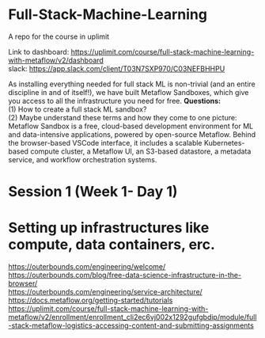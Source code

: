 # Full-Stack-Machine-Learning
A repo for the course in uplimit

Link to dashboard: https://uplimit.com/course/full-stack-machine-learning-with-metaflow/v2/dashboard <br>
slack: https://app.slack.com/client/T03N7SXP970/C03NEFBHHPU

As installing everything needed for full stack ML is non-trivial (and an entire discipline in and of itself!), we have built Metaflow Sandboxes, which give you access to all the infrastructure you need for free. 
**Questions:** <br>
(1) How to create a full stack ML sandbox? <br>
(2) Maybe understand these terms and how they come to one picture: 
Metaflow Sandbox is a free, cloud-based development environment for ML and data-intensive applications, powered by open-source Metaflow. Behind the browser-based VSCode interface, it includes a scalable Kubernetes-based compute cluster, a Metaflow UI, an S3-based datastore, a metadata service, and workflow orchestration systems.

####

# Session 1 (Week 1- Day 1)
# Setting up infrastructures like compute, data containers, erc.
https://outerbounds.com/engineering/welcome/ <br>
https://outerbounds.com/blog/free-data-science-infrastructure-in-the-browser/ <br>
https://outerbounds.com/engineering/service-architecture/ <br>
https://docs.metaflow.org/getting-started/tutorials <br>
https://uplimit.com/course/full-stack-machine-learning-with-metaflow/v2/enrollment/enrollment_cli2ec6vj002x1292gufgbdip/module/full-stack-metaflow-logistics-accessing-content-and-submitting-assignments <br>
